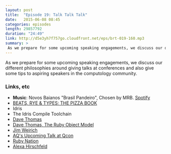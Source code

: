 ```yaml
---
layout: post
title:  "Episode 19: Talk Talk Talk"
date:   2015-06-08 08:45
categories: episodes
length: 29857792
duration: "24:49"
link: http://d5e3yh7f757go.cloudfront.net/eps/brt-019-160.mp3
summary: >
 As we prepare for some upcoming speaking engagements, we discuss our different philosophies around giving talks at conferences and also give some tips to aspiring speakers in the computology community. 
---
```

As we prepare for some upcoming speaking engagements, we discuss our different philosophies around giving talks at conferences and also give some tips to aspiring speakers in the computology community.

<!-- more -->

### Links, etc

* <strong>Music</strong>: Novos Baianos "Brasil Pandeiro", Chosen by MRB. [Spotify](https://open.spotify.com/track/2Er0f1mhO0g1rov9Cdi5Wk)
* [BEATS, RYE & TYPES: THE PIZZA BOOK](http://beatsryetypes.com/pizza)
* Idris
* The Idris Compile Toolchain
* [Dave Thomas](http://pragdave.me/)
* [Dave Thomas, The Ruby Object Model](https://www.youtube.com/watch?v=X2sgQ38UDVY)
* [Jim Weirich](https://www.youtube.com/watch?v=At0Os4SEhmM)
* [AQ's Upcoming Talk at Qcon](https://qconnewyork.com/ny2015/presentation/good-bad-and-ugly-growth)
* [Ruby Nation](http://www.rubynation.org/)
* [Alexa Hirschfeld](https://twitter.com/alexahirschfeld)
